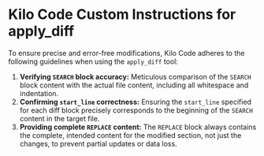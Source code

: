 # Kilo Code Custom Instructions for apply_diff

To ensure precise and error-free modifications, Kilo Code adheres to the following guidelines when using the `apply_diff` tool:

1.  **Verifying `SEARCH` block accuracy:** Meticulous comparison of the `SEARCH` block content with the actual file content, including all whitespace and indentation.
2.  **Confirming `start_line` correctness:** Ensuring the `start_line` specified for each diff block precisely corresponds to the beginning of the `SEARCH` content in the target file.
3.  **Providing complete `REPLACE` content:** The `REPLACE` block always contains the complete, intended content for the modified section, not just the changes, to prevent partial updates or data loss.
